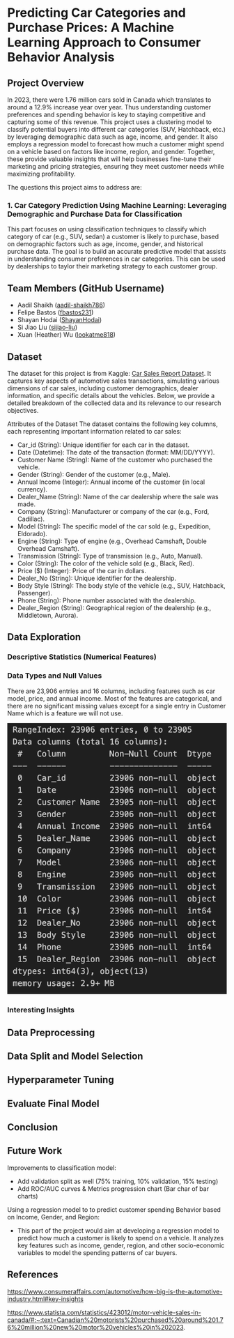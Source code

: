 # Predicting Car Categories and Purchase Prices: A Machine Learning Approach to Consumer Behavior Analysis

## Project Overview

In 2023, there were 1.76 million cars sold in Canada which translates to around a 12.9% increase year over year. Thus understanding customer preferences and spending behavior is key to staying competitive and capturing some of this revenue. This project uses a clustering model to classify potential buyers into different car categories (SUV, Hatchback, etc.) by leveraging demographic data such as age, income, and gender. It also employs a regression model to forecast how much a customer might spend on a vehicle based on factors like income, region, and gender. Together, these provide valuable insights that will help businesses fine-tune their marketing and pricing strategies, ensuring they meet customer needs while maximizing profitability.

The questions this project aims to address are:

### 1. Car Category Prediction Using Machine Learning: Leveraging Demographic and Purchase Data for Classification

This part focuses on using classification techniques to classify which category of car (e.g., SUV, sedan) a customer is likely to purchase, based on demographic factors such as age, income, gender, and historical purchase data. The goal is to build an accurate predictive model that assists in understanding consumer preferences in car categories. This can be used by dealerships to taylor their marketing strategy to each customer group.


## Team Members (GitHub Username)

- Aadil Shaikh ([aadil-shaikh786](https://github.com/aadil-shaikh786))
- Felipe Bastos ([fbastos231](https://github.com/fbastos231))
- Shayan Hodai ([ShayanHodai](https://github.com/ShayanHodai))
- Si Jiao Liu ([sijiao-liu](https://github.com/sijiao-liu))
- Xuan (Heather) Wu ([lookatme818](https://github.com/lookatme818))


## Dataset

The dataset for this project is from Kaggle: [Car Sales Report Dataset](https://www.kaggle.com/datasets/missionjee/car-sales-report). It captures key aspects of automotive sales transactions, simulating various dimensions of car sales, including customer demographics, dealer information, and specific details about the vehicles. Below, we provide a detailed breakdown of the collected data and its relevance to our research objectives.

Attributes of the Dataset
The dataset contains the following key columns, each representing important information related to car sales:

- Car_id (String): Unique identifier for each car in the dataset.
- Date (Datetime): The date of the transaction (format: MM/DD/YYYY).
- Customer Name (String): Name of the customer who purchased the vehicle.
- Gender (String): Gender of the customer (e.g., Male).
- Annual Income (Integer): Annual income of the customer (in local currency).
- Dealer_Name (String): Name of the car dealership where the sale was made.
- Company (String): Manufacturer or company of the car (e.g., Ford, Cadillac).
- Model (String): The specific model of the car sold (e.g., Expedition, Eldorado).
- Engine (String): Type of engine (e.g., Overhead Camshaft, Double Overhead Camshaft).
- Transmission (String): Type of transmission (e.g., Auto, Manual).
- Color (String): The color of the vehicle sold (e.g., Black, Red).
- Price ($) (Integer): Price of the car in dollars.
- Dealer_No (String): Unique identifier for the dealership.
- Body Style (String): The body style of the vehicle (e.g., SUV, Hatchback, Passenger).
- Phone (String): Phone number associated with the dealership.
- Dealer_Region (String): Geographical region of the dealership (e.g., Middletown, Aurora).

## Data Exploration

### Descriptive Statistics (Numerical Features)

### Data Types and Null Values

There are 23,906 entries and 16 columns, including features such as car model, price, and annual income. Most of the features are categorical, and there are no significant missing values except for a single entry in Customer Name which is a feature we will not use.

![Data Types and Null Values.png](./image/Data_Types_and_Null_Values.png)

### Interesting Insights

## Data Preprocessing

## Data Split and Model Selection

## Hyperparameter Tuning

## Evaluate Final Model

## Conclusion

## Future Work

Improvements to classification model:

- Add validation split as well (75% training, 10% validation, 15% testing)
- Add ROC/AUC curves & Metrics progression chart (Bar char of bar charts)


Using a regression model to to predict customer spending Behavior based on Income, Gender, and Region:

- This part of the project would aim at developing a regression model to predict how much a customer is likely to spend on a vehicle. It analyzes key features such as income, gender, region, and other socio-economic variables to model the spending patterns of car buyers.

## References

https://www.consumeraffairs.com/automotive/how-big-is-the-automotive-industry.html#key-insights

https://www.statista.com/statistics/423012/motor-vehicle-sales-in-canada/#:~:text=Canadian%20motorists%20purchased%20around%201.76%20million%20new%20motor%20vehicles%20in%202023.

